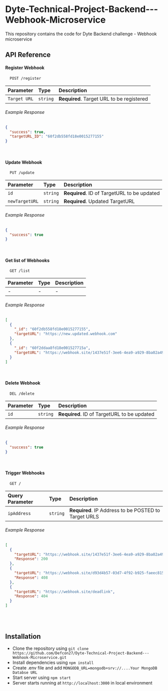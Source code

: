 # Dyte-Technical-Project-Backend---Webhook-Microservice
This repository contains the code for Dyte Backend challenge - Webhook microservice



## API Reference

#### Register Webhook

```http
  POST /register
```

| Parameter | Type     | Description                                 |
| :-------- | :------- | :------------------------------------------ |
| `Target URL` | `string` | **Required**. Target URL to be registered|
###### Example Response
```json
{
  "success": true,
  "targetURL_ID": "60f2db558fd18e0015277155"
}
```
<br>



#### Update Webhook

```http
  PUT /update
```

| Parameter     | Type     | Description                                 |
| :--------     | :------- | :------------------------------------------ |
| `id`          | `string` | **Required**. ID of TargetURL to be updated |
| `newTargetURL`| `string` | **Required**. Updated TargetURL |
###### Example Response
```json
{
  "success": true
}
```
<br>




#### Get list of Webhooks

```http
  GET /list
```

| Parameter | Type     | Description                |
| :-------- | :------- | :------------------------- |
| -         |        - |                           -|
###### Example Response
```json
[
  {
    "_id": "60f2db558fd18e0015277155",
    "targetURL": "https://new.updated.webhook.com"
  },
  {
    "_id": "60f2ddaa8fd18e001527715a",
    "targetURL": "https://webhook.site/1437e51f-3ee6-4ea9-a929-8ba02a490545"
  }
]
```
<br>





#### Delete Webhook

```http
  DEL /delete
```

| Parameter     | Type     | Description                                 |
| :--------     | :------- | :-----------------------------------------  |
| `id`          | `string` | **Required**. ID of TargetURL to be updated |
###### Example Response
```json
{
  "success": true
}
```
<br>




#### Trigger Webhooks

```http
  GET /
```

| Query Parameter| Type     | Description                                          |
| :--------     | :------- | :-----------------------------------------           |
| `ipAddress`   | `string` | **Required**. IP Address to be POSTED to Target URLS |
###### Example Response
```json
[
  {
    "targetURL": "https://webhook.site/1437e51f-3ee6-4ea9-a929-8ba02a490545",
    "Response": 200
  },
  {
    "targetURL": "https://webhook.site/d93d4b57-03d7-4f92-b925-faeec815f018",
    "Response": 408
  },
  {
    "targetURL": "https://webhook.site/deadlink",
    "Response": 404
  }
]
```
<br>
<br>





## Installation
 - Clone the repository using `git clone https://github.com/Defcon27/Dyte-Technical-Project-Backend---Webhook-Microservice.git`
 - Install dependencies using `npm install`
 - Create .env file and add `MONGODB_URL=mongodb+srv://....Your MongoDB Databse URL`
 - Start server using `npm start`
 - Server starts running at `http://localhost:3000` in local environment


